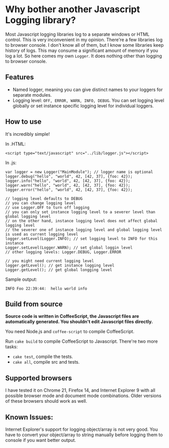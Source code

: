 Why bother another Javascript Logging library?
==================
Most Javascript logging libraries log to a separate windows or HTML control. This is very inconvenient in my opinion. There're a few libraries log to browser console. I don't know all of them, but I know some libraries keep history of logs. This may consume a significant amount of memory if you log a lot. So here comes my own `Logger`. It does nothing other than logging to browser console.


Features
--------
+ Named logger, meaning you can give distinct names to your loggers for separate modules.
+ Logging level: `OFF, ERROR, WARN, INFO, DEBUG`. You can set logging level globally or set instance specific logging level for individual loggers.


How to use
--------
It's incredibly simple!

In .HTML:

    <script type="text/javascript" src="../lib/logger.js"></script>

In .js:

    var logger = new Logger("MainModule"); // logger name is optional
    logger.debug("hello", "world", 42, [42, 37], {foo: 42});
    logger.info("hello", "world", 42, [42, 37], {foo: 42});
    logger.warn("hello", "world", 42, [42, 37], {foo: 42});
    logger.error("hello", "world", 42, [42, 37], {foo: 42});

    // logging level defaults to DEBUG
    // you can change logging level
    // use Logger.OFF to turn off logging
    // you can only set instance logging level to a severer level than global logging level
    // on the other hand, instance logging level does not affect global logging level
    // the severer one of instance logging level and global logging level is used as current logging level
    logger.setLevel(Logger.INFO); // set logging level to INFO for this instance
    Logger.setLevel(Logger.WARN); // set global loggin level
    // other logging levels: Logger.DEBUG, Logger.ERROR

    // you might need current logging level
    logger.getLevel(); // get instance logging level
    Logger.getLevel(); // get global longging level

Sample output:

    INFO Foo 22:39:44:  hello world info

Build from source
-------------
**Source code is written in CoffeeScript, the Javascript files are automatically generated. You shouldn't edit Javascript files directly.**

You need Node.js and `coffee-script` to compile CoffeeScript.

Run `cake build` to compile CoffeeScript to Javascript. There're two more tasks:

+ `cake test`, compile the tests.
+ `cake all`, compile src and tests.

Supported browsers
-------------
I have tested it on Chrome 21, Firefox 14, and Internet Explorer 9 with all possible browser mode and document mode combinations.
Older versions of these browsers should work as well.

Known Issues:
---------
Internet Explorer's support for logging object/array is not very good. You have to convert your object/array to string manually before logging them to console if you want better output.
